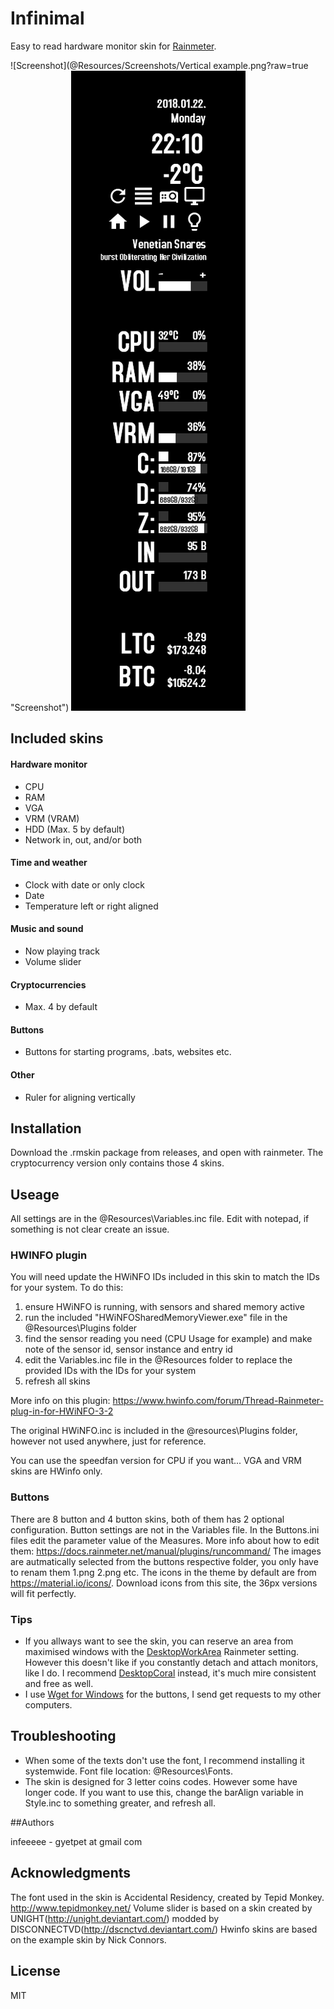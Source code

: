 # Infinimal

Easy to read hardware monitor skin for [Rainmeter](https://www.rainmeter.net/).

![Screenshot](@Resources/Screenshots/Vertical example.png?raw=true "Screenshot")
![Vertical](@Resources/Screenshots/Vertical.png?raw=true "Vertical")

## Included skins

#### Hardware monitor
* CPU 
* RAM 
* VGA
* VRM (VRAM)
* HDD (Max. 5 by default)
* Network in, out, and/or both

#### Time and weather
* Clock with date or only clock
* Date
* Temperature left or right aligned

#### Music and sound
* Now playing track
* Volume slider

#### Cryptocurrencies
* Max. 4 by default

#### Buttons
* Buttons for starting programs, .bats, websites etc.

#### Other
* Ruler for aligning vertically

## Installation

Download the .rmskin package from releases, and open with rainmeter.
The cryptocurrency version only contains those 4 skins.

## Useage

All settings are in the @Resources\Variables.inc file. Edit with notepad, if something is not clear create an issue.

### HWINFO plugin
You will need update the HWiNFO IDs included in this skin to match the IDs for your system.  To do this:
1. ensure HWiNFO is running, with sensors and shared memory active
2. run the included "HWiNFOSharedMemoryViewer.exe" file in the @Resources\Plugins folder
3. find the sensor reading you need (CPU Usage for example) and make note of the sensor id, sensor instance and entry id
4. edit the Variables.inc file in the @Resources folder to replace the provided IDs with the IDs for your system
5. refresh all skins

More info on this plugin: https://www.hwinfo.com/forum/Thread-Rainmeter-plug-in-for-HWiNFO-3-2

The original HWiNFO.inc is included in the @resources\Plugins folder, however not used anywhere, just for reference.

You can use the speedfan version for CPU if you want...
VGA and VRM skins are HWinfo only.

### Buttons
There are 8 button and 4 button skins, both of them has 2 optional configuration.
Button settings are not in the Variables file. In the Buttons.ini files edit the parameter value of the Measures. 
More info about how to edit them: https://docs.rainmeter.net/manual/plugins/runcommand/
The images are autmatically selected from the buttons respective folder, you only have to renam them 1.png 2.png etc. 
The icons in the theme by default are from https://material.io/icons/. Download icons from this site, the 36px versions will fit perfectly.

### Tips
* If you allways want to see the skin, you can reserve an area from maximised windows with the [DesktopWorkArea](https://docs.rainmeter.net/manual/settings/rainmeter-section/#DesktopWorkArea) Rainmeter setting. However this doesn't like if you constantly detach and attach monitors, like I do. I recommend [DesktopCoral](https://www.donationcoder.com/software/mouser/other-windows-apps/desktopcoral) instead, it's much mire consistent and free as well.
* I use [Wget for Windows](http://gnuwin32.sourceforge.net/packages/wget.htm) for the buttons, I send get requests to my other computers.

## Troubleshooting

* When some of the texts don't use the font, I recommend installing it systemwide. Font file location: @Resources\Fonts.
* The skin is designed for 3 letter coins codes. However some have longer code. If you want to use this, change the barAlign variable in Style.inc to something greater, and refresh all.

##Authors

infeeeee - gyetpet at gmail com

## Acknowledgments

The font used in the skin is Accidental Residency, created by Tepid Monkey. http://www.tepidmonkey.net/
Volume slider is based on a skin created by UNIGHT(http://unight.deviantart.com/) modded by DISCONNECTVD(http://dscnctvd.deviantart.com/)
Hwinfo skins are based on the example skin by Nick Connors. 

## License

MIT